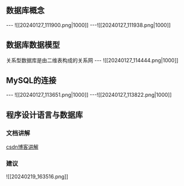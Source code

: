 ## 数据库概念
--- ![[20240127_111900.png|1000]]
---![[20240127_111938.png|1000]]
## 数据库数据模型

关系型数据库是由二维表构成的关系网
--- ![[20240127_114444.png|1000]]
## MySQL的连接
--- ![[20240127_113651.png|1000]]
---![[20240127_113822.png|1000]]
## 程序设计语言与数据库
### 文档讲解
[csdn博客讲解](https://blog.csdn.net/weixin_45798993/article/details/122633398?ops_request_misc=&request_id=&biz_id=102&utm_term=%E7%A8%8B%E5%BA%8F%E8%AE%BE%E8%AE%A1%E8%AF%AD%E8%A8%80%E4%B8%8E%E6%95%B0%E6%8D%AE%E5%BA%93%E7%9A%84%E5%85%B3%E7%B3%BB&utm_medium=distribute.pc_search_result.none-task-blog-2~all~sobaiduweb~default-5-122633398.142^v99^pc_search_result_base2&spm=1018.2226.3001.4187)
### 建议
![[20240219_163516.png]]